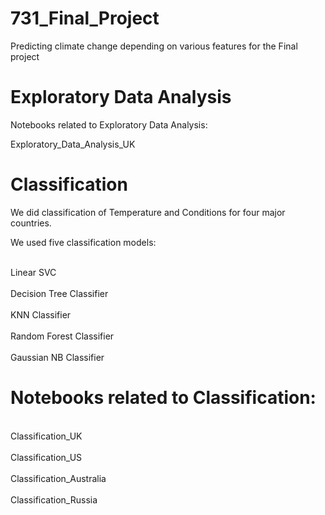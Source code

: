 # 731_Final_Project
Predicting climate change depending on various features for the Final project


# Exploratory Data Analysis

Notebooks related to Exploratory Data Analysis:

Exploratory_Data_Analysis_UK



# Classification

We did classification of Temperature and Conditions for four major countries. 

We used five classification models:

<br>Linear SVC<br/>
<br>Decision Tree Classifier<br/>
<br>KNN Classifier<br/>
<br>Random Forest Classifier<br/>
<br>Gaussian NB Classifier<br/>

# Notebooks related to Classification:

<br>Classification_UK<br/>
<br>Classification_US<br/>
<br>Classification_Australia<br/>
<br>Classification_Russia<br/>



